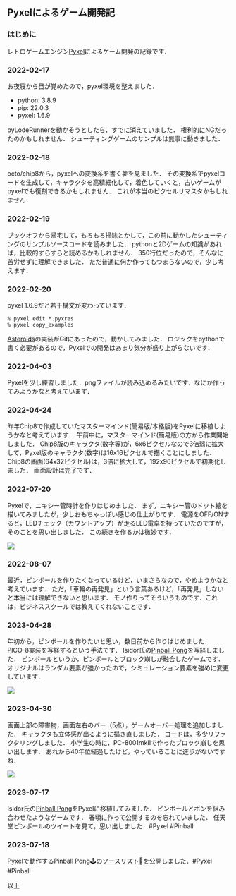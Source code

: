 ## Pyxelによるゲーム開発記

### はじめに

レトロゲームエンジン[Pyxel](https://github.com/kitao/pyxel)によるゲーム開発の記録です．

### 2022-02-17

お夜寝から目が覚めたので，pyxel環境を整えました．

 - python: 3.8.9
 - pip: 22.0.3
 - pyxel: 1.6.9

pyLodeRunnerを動かそうとしたら，すでに消えていました．
権利的にNGだったのかもしれません．
シューティングゲームのサンプルは無事に動きました．

### 2022-02-18

octo/chip8から，pyxelへの変換系を書く夢を見ました．
その変換系でpyxelコードを生成して，キャラクタを高精細化して，着色していくと，古いゲームがpyxelでも復刻できるかもしれません．
これが本当のピクセルリマスタかもしれません．

### 2022-02-19

ブックオフから帰宅して，もろもろ掃除とかして，この前に動かしたシューティングのサンプルソースコードを読みました．
pythonと2Dゲームの知識があれば，比較的すらすらと読めるかもしれません．
350行位だったので，そんなに苦労せずに理解できました．
ただ普通に何か作ってもつまらないので，少し考えます．

### 2022-02-20

pyxel 1.6.9だと若干構文が変わっています．

	% pyxel edit *.pyxres
	% pyxel copy_examples

[Asteroids](https://github.com/timbledum/asteroids)の実装がGitにあったので，動かしてみました．
ロジックをpythonで書く必要があるので，Pyxelでの開発はあまり気分が盛り上がらないです．

### 2022-04-03

Pyxelを少し練習しました．pngファイルが読み込めるみたいです．なにか作ってみようかなと考えています．

### 2022-04-24

昨年Chip8で作成していたマスターマインド(簡易版/本格版)をPyxelに移植しようかなと考えています．
午前中に，マスターマインド(簡易版)の方から作業開始しました．
Chip8版のキャラクタ(数字等)が，6x6ピクセルなので3倍弱に拡大して，Pyxel版のキャラクタ(数字)は16x16ピクセルで描くことにしました．
Chip8の画面(64x32ピクセル)は，3倍に拡大して，192x96ピクセルで初期化しました．
画面設計は完了です．

### 2022-07-20

Pyxelで，ニキシー管時計を作りはじめました．
まず，ニキシー管のドット絵を描いてみましたが，少しおもちゃっぽい感じの仕上がりです．
電源をOFF/ONすると，LEDチェック（カウントアップ）が走るLED電卓を持っていたのですが，そのことを思い出しました．
この続きを作るかは微妙です．

![](https://github.com/jay-kumogata/RetroGames/blob/main/pyxel/nixie/screenshots/Nixie01.gif)

### 2022-08-07

最近，ピンボールを作りたくなっているけど，いまさらなので，やめようかなと考えています．
ただ，「車輪の再発見」という言葉あるけど，「再発見」しないと本当には理解できないと思います．
モノ作りってそういうものです．これは，ビジネススクールでは教えてくれないことです．

### 2023-04-28

年初から，ピンボールを作りたいと思い，数日前から作りはじめました．
PICO-8実装を写経するという手法です．
Isidor氏の[Pinball Pong](https://www.lexaloffle.com/bbs/?tid=28488)を写経しました．
ピンボールというか，ピンボールとブロック崩しが融合したゲームです．
オリジナルはランダム要素が強かったので，シミュレーション要素を強めに変更しています．

![](https://github.com/jay-kumogata/RetroGames/blob/main/pyxel/pinball/screenshots/Pinball01.gif)

### 2023-04-30

画面上部の障害物，画面左右のバー（5点），ゲームオーバー処理を追加しました．
キャラクタも立体感が出るように描き直しました．
[コード](https://github.com/jay-kumogata/RetroGames/blob/main/pyxel/pinball)は，多少リファクタリングしました．
小学生の時に，PC-8001mkIIで作ったブロック崩しを思い出します．
あれから40年位経過したけど，やっていることに進歩がないですね．

![](https://github.com/jay-kumogata/RetroGames/blob/main/pyxel/pinball/screenshots/Pinball02.gif)

### 2023-07-17

Isidor氏の[Pinball Pong](https://www.lexaloffle.com/bbs/?tid=28488)をPyxelに移植してみました．
ピンボールとポンを組み合わせたようなゲームです．
春頃に作って公開するのを忘れていました．
任天堂ピンボールのツイートを見て，思い出しました．#Pyxel #Pinball

### 2023-07-18

Pyxelで動作するPinball Pong🕹️の[ソースリスト](https://github.com/jay-kumogata/RetroGames/tree/main/pyxel/pinball)📁を公開しました．#Pyxel #Pinball 



以上
